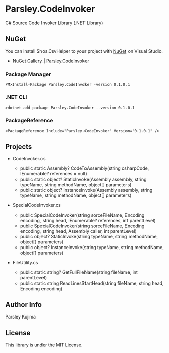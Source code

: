 # Parsley.CodeInvoker

C# Source Code Invoker Library (.NET Library)


## NuGet

You can install Shos.CsvHelper to your project with [NuGet](https://www.nuget.org) on Visual Studio.

* [NuGet Gallery | Parsley.CodeInvoker](https://github.com/ParsleyKojima/Parsley.CodeInvoker)

### Package Manager

    PM>Install-Package Parsley.CodeInvoker -version 0.1.0.1

### .NET CLI

    >dotnet add package Parsley.CodeInvoker --version 0.1.0.1

### PackageReference

    <PackageReference Include="Parsley.CodeInvoker" Version="0.1.0.1" />

## Projects

* CodeInvoker.cs
    * public static Assembly? CodeToAssembly(string csharpCode, IEnumerable<MetadataReference>? references = null)
    * public static object? StaticInvoke(Assembly assembly, string typeName, string methodName, object[] parameters)
    * public static object? InstanceInvoke(Assembly assembly, string typeName, string methodName, object[] parameters)

* SpecialCodeInvoker.cs
    * public SpecialCodeInvoker(string sorceFileName, Encoding encoding, string head, IEnumerable<MetadataReference>? references, int parentLevel)
    * public SpecialCodeInvoker(string sorceFileName, Encoding encoding, string head, Assembly caller, int parentLevel)
    * public object? StaticInvoke(string typeName, string methodName, object[] parameters)
    * public object? InstanceInvoke(string typeName, string methodName, object[] parameters)

* FileUtility.cs
    * public static string? GetFullFileName(string fileName, int parentLevel)
    * public static string ReadLinesStartHead(string fileName, string head, Encoding encoding)

## Author Info

Parsley Kojima

## License

This library is under the MIT License.
